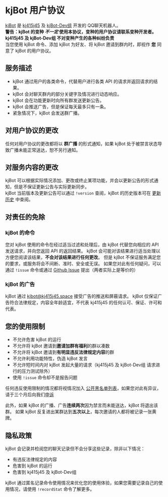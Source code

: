 # kjBot 用户协议

[kjBot](https://github.com/kj415j45/kjBot) 是 [kj415j45](https://github.com/kj415j45) 及 [kjBot-Dev组](https://github.com/kjBot-Dev) 开发的 QQ聊天机器人。  
**警告：kjBot 的变种 _不一定_ 使用本协议，变种的用户协议请联系变种开发者。 kj415j45 及 kjBot-Dev组 不对变种产生的各种纠纷负责**  
当您使用 kjBot 命令、添加 kjBot 为好友、将 kjBot 邀请到群内时，即视作 **您** 同意了 kjBot 的用户协议。

## 服务描述

- kjBot 通过用户的各类命令，代替用户进行各类 API 的请求并返回请求的结果。
- kjBot 会对聊天群内的部分关键字及情况进行动态响应。
- kjBot 会在功能更新时向所有群发送更新公告。
- kjBot 会推送广告，但是保证每天最多只有一条。
- 紧急情况下，kjBot 会发送群广播。

## 对用户协议的更改

任何对用户协议的更改都将以 **群广播** 的形式通知，如果 kjBot 处于被禁言状态导致广播未能正常送达，恕不另行通知。

## 对服务内容的更改

kjBot 可以根据实际情况添加、更改或终止某项功能，并会以更新公告的形式通知，但是不保证更新公告与实际更新同步。  
kjBot 当前版本及更新公告可以通过 `!version` 查阅，kjBot 的历史版本可在 [更新历史](https://github.com/kj415j45/kjBot/releases) 中查阅。

## 对责任的免除

### kjBot 的命令

您对 kjBot 使用的命令在经过适当过滤和处理后，由 kjBot 代替您向相应的 API 发送请求，并向您返回 API 的返回结果。
kjBot 会可能对该结果进行适当处理以方便您阅读该结果，**不会对该结果进行任何更改**。
但是 kjBot 不保证服务满足您的要求，或服务将会不间断、准时、安全或无误。
如果您对此有任何疑问，可以通过 `!issue` 命令或通过 [Github Issue](https://github.com/kj415j45/kjBot/issues/new) 提出（两者实际上是等价的）

### kjBot 的广告

kjBot 通过 kjbot@kj415j45.space 接受广告的推送和屏蔽请求。
kjBot 仅保证广告符合法律规定，内容全年龄适宜，不代表 kj415j45 的任何认可、保证、许可和代表。

## 您的使用限制

- 不允许危害 kjBot 的运行
- 不允许将 kjBot 邀请到**邀请加群有福利**的群以凑数
- 不允许将 kjBot 邀请到**有明显违反法律规定内容**的群
- 不允许利用功能特性，伪造 kjBot 发言
- 不允许短时间内对 kjBot 发起大量的请求（kj415j45 及 kjBot-Dev组 请求进行的压力测试除外）
- 使用 `!issue` 命令却不是报告问题

任何违反使用限制的情况都将视情况加入 [公开黑名单列表](https://github.com/kjBot-Dev/blacklist)，如果您对此有异议，请于三个月后向我们[申诉](mailto:kjbot@kj415j45.space)

此外，如果 kjBot 的广播、广告**连续两次**因为禁言而未能送达，kjBot 将退出该群。
如果 kjBot 反复进出某群达到**五次以上**，每次邀请的人都将被记录一张黄牌。

## 隐私政策

kjBot 会记录并检阅您的聊天记录但不会分享这些记录，除非以下情况：
- 有违反法律规定的内容
- 危害到 kjBot 的运行
- 危害到 kj415j45 及 kjBot-Dev组

kjBot 通过匿名记录命令使用情况来优化您的使用体验，如果您需要记录自己的使用情况，请使用 `!recordStat` 命令了解更多。

